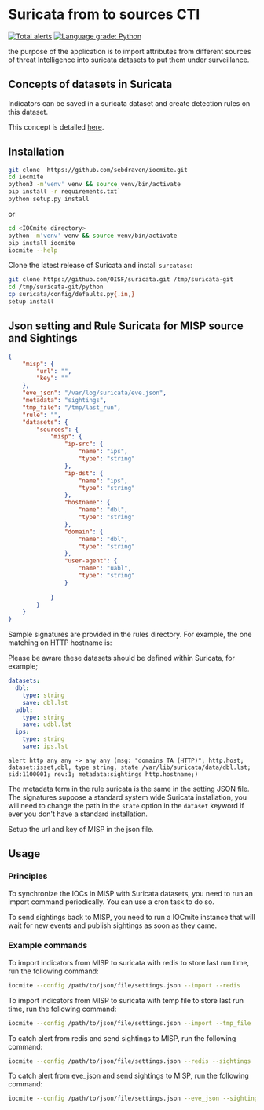 # Suricata from to sources CTI

[![Total alerts](https://img.shields.io/lgtm/alerts/g/sebdraven/IOCmite.svg?logo=lgtm&logoWidth=18)](https://lgtm.com/projects/g/sebdraven/IOCmite/alerts/)
[![Language grade: Python](https://img.shields.io/lgtm/grade/python/g/sebdraven/IOCmite.svg?logo=lgtm&logoWidth=18)](https://lgtm.com/projects/g/sebdraven/IOCmite/context:python)

the purpose of the application is to import attributes from different sources of threat Intelligence into suricata datasets to put them under surveillance.

## Concepts of datasets in Suricata

Indicators can be saved in a suricata dataset and create detection rules on this dataset.

This concept is detailed [here](https://suricata.readthedocs.io/en/suricata-6.0.0/rules/datasets.html).

## Installation

```bash
git clone  https://github.com/sebdraven/iocmite.git
cd iocmite
python3 -m'venv' venv && source venv/bin/activate
pip install -r requirements.txt`
python setup.py install
```

or

```bash
cd <IOCmite directory>
python -m'venv' venv && source venv/bin/activate
pip install iocmite
iocmite --help
```

Clone the latest release of Suricata and install `surcatasc`:

```bash
git clone https://github.com/OISF/suricata.git /tmp/suricata-git
cd /tmp/suricata-git/python
cp suricata/config/defaults.py{.in,}
setup install
```

## Json setting and Rule Suricata for MISP source and Sightings

```JSON
{
    "misp": {
        "url": "",
        "key": ""
    },
    "eve_json": "/var/log/suricata/eve.json",
    "metadata": "sightings",
    "tmp_file": "/tmp/last_run",
    "rule": "",
    "datasets": {
        "sources": {
            "misp": {
                "ip-src": {
                    "name": "ips",
                    "type": "string"
                },
                "ip-dst": {
                    "name": "ips",
                    "type": "string"
                },
                "hostname": {
                    "name": "dbl",
                    "type": "string"
                },
                "domain": {
                    "name": "dbl",
                    "type": "string"
                },
                "user-agent": {
                    "name": "uabl",
                    "type": "string"
                }
                
            }
        }
    }
}
```

Sample signatures are provided in the rules directory. For example, the one matching on HTTP hostname is:

Please be aware these datasets should be defined within Suricata, for example;

```YAML
datasets:
  dbl:
    type: string
    save: dbl.lst
  udbl:
    type: string
    save: udbl.lst
  ips:
    type: string
    save: ips.lst
```

```
alert http any any -> any any (msg: "domains TA (HTTP)"; http.host; dataset:isset,dbl, type string, state /var/lib/suricata/data/dbl.lst; sid:1100001; rev:1; metadata:sightings http.hostname;)
```

The metadata term in the rule suricata is the same in the setting JSON file. The signatures suppose a standard system wide Suricata installation, you will need to change the path in the `state`
option in the `dataset` keyword if ever you don't have a standard installation.

Setup the url and key of MISP in the json file.

## Usage

### Principles

To synchronize the IOCs in MISP with Suricata datasets, you need to run an import command periodically.
You can use a cron task to do so.

To send sightings back to MISP, you need to run a IOCmite instance that will wait for new events
and publish sightings as soon as they came.

### Example commands

To import indicators from MISP to suricata with redis to store last run time, run the following command:

```bash
iocmite --config /path/to/json/file/settings.json --import --redis
```

To import indicators from MISP to suricata with temp file to store last run time, run the following command:

```bash
iocmite --config /path/to/json/file/settings.json --import --tmp_file
```

To catch alert from redis and send sightings to MISP, run the following command:

```bash
iocmite --config /path/to/json/file/settings.json --redis --sightings
```

To catch alert from eve_json and send sightings to MISP, run the following command:

```bash
iocmite --config /path/to/json/file/settings.json --eve_json --sightings
```
